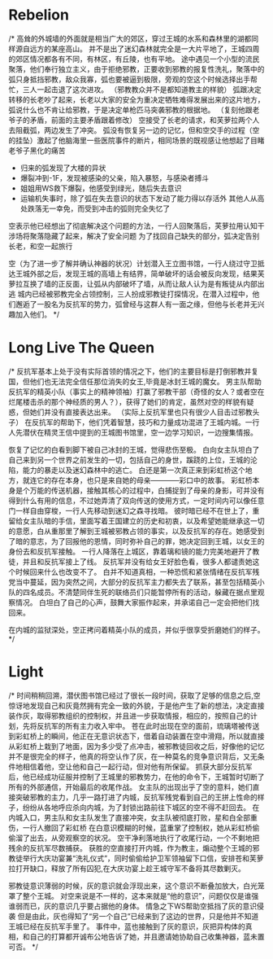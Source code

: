 
# Rebelion

/*
高耸的外城墙的外面就是相当广大的郊区，穿过王城的水系和森林里的湖都同样源自远方的某座高山。
并不是出了迷幻森林就完全是一大片平地了，王城四周的郊区情况都各有不同，有林区，有丘陵，也有平地。
途中遇见一个小型的流民聚落，他们奉行独立主义，由于拒绝邪教，正要收到邪教的报复性洗礼，聚落中的弧只身抵挡邪教，敌众我寡，弧也要被逼到极限，旁观的空这个时候选择出手帮忙，三人一起击退了这次进攻。
（邪教教众并不是都知道教主的样貌）
弧跟决定转移的长老吵了起来，长老以大家的安全为重决定牺牲难得发展出来的这片地方，弧说什么也不肯让给邪教，于是决定单枪匹马突袭邪教的根据地。
（复刻他跟老爷子的矛盾，前面的主要矛盾跟着修改）
空接受了长老的请求，和芙萝拉两个人去阻截弧，两边发生了冲突。
弧没有恢复另一边的记忆，但和空交手的过程（空的挂坠）激起了他脑海里一些医院事件的断片，相同场景的既视感让他想起了目睹老爷子黑化的痛苦

- 归来的弧发现了大楼的异状
- 爆裂冲到-1F，发现被感染的父亲，陷入暴怒，与感染者搏斗
- 姐姐用WS救下爆裂，他感受到绿光，随后失去意识
- 运输机失事时，除了弧在失去意识的状态下发动了能力得以存活外 其他人从高处跌落无一幸免，而受到冲击的弧则完全失忆了

空表示他已经想出了彻底解决这个问题的方法，一行人回聚落后，芙萝拉用认知干涉场将聚落隐藏了起来，解决了安全问题
为了找回自己缺失的部分，弧决定告别长老，和空一起旅行

空（为了进一步了解并确认神器的状况）计划潜入王立图书馆，一行人绕过守卫抵达王城外部之后，发现王城的高墙上有结界，简单破坏的话会被反向发现，结果芙萝拉互换了墙的正反面，让弧从内部破坏了墙，从而让敌人认为是有叛徒从内部出逃
城内已经被邪教完全占领控制，三人扮成邪教徒打探情况，在潜入过程中，他们邂逅了一股名为反抗军的势力，弧曾经与这群人有一面之缘，但他与长老并无兴趣加入他们。
*/

# Long Live The Queen

/*
反抗军基本上处于没有实际首领的情况之下，他们的主要目标是打倒邪教并复国，但他们也无法完全信任那位消失的女王,毕竟是冰封王城的魔女。
男主队帮助反抗军的精英小队（事实上的精神领袖）打赢了邪教干部（奇怪的女人？或者空在烂尾楼击杀的那个神经质的男人？），获得了她们的肯定，虽然对空的样貌有疑惑，但她们并没有直接表达出来。
（实际上反抗军里也只有很少人目击过邪教头子）
在反抗军的帮助下，他们凭着智慧，技巧和力量成功混进了王城内城。一行人先潜伏在精灵王信中提到的王城图书馆里，空一边学习知识，一边搜集情报。

恢复了记忆的白看到脚下被自己冰封的王城，觉得悲伤至极。
白向女主队坦白了自己来到另一个世界之前发生的一切，包括自己的身世，蹊跷的上位，王城的沦陷，能力的暴走以及迷幻森林中的逃亡。
白还是第一次真正来到彩虹桥这个地方，就连它的存在本身，也只是来自她的母亲————彩口中的故事。
彩虹桥本身是个万能的传送机器，接触其核心的过程中，白捕捉到了母亲的身影，可并没有得到什么有用的信息，不过她弄清了双向传送的使用方式，一定时间内可以像任意门一样自由穿梭，一行人先移动到迷幻之森寻找暗。
彼时暗已经不在世上了，重留给女主队暗的手信，里面写着王国建立的历史和初衷，以及希望她能继承这一切的意愿，白从重那里了解到王城被邪教占领的事实，以及反抗军的存在。她感受到了暗的意志，为了回报他的恩情，同时弥补自己的罪，她决定回到王城，以女王的身份去和反抗军接触。
一行人降落在上城区，靠着璃和镜的能力完美地避开了教徒，并且和反抗军接上了线。
反抗军并没有给女王好脸色看，很多人都谴责她这个时候回来什么也改变不了。
白并不知道真相，一种恐慌和紧张情绪在反抗军残党当中蔓延，因为突然之间，大部分的反抗军主力都失去了联系，甚至包括精英小队的四名成员。不清楚同伴生死的联络员们只能暂停所有的活动，躲藏在据点里观察情况。
白坦白了自己的心声，鼓舞大家振作起来，并承诺自己一定会把他们找回来。

在内城的监狱深处，空正拷问着精英小队的成员，并似乎很享受折磨她们的样子。
*/

# Light

/*
时间稍稍回溯，潜伏图书馆已经过了很长一段时间，获取了足够的信息之后,空惊讶地发现自己和灰竟然拥有完全一致的外貌，于是他产生了新的想法，决定直接装作灰，取得邪教组织的控制权，并且进一步获取情报，相应的，按照自己的计划，先将反抗军的所有主力收入牢中。
苍在此时出现在空的面前，琉璃塔被传送到彩虹桥上的瞬间，他正在无意识状态下，借着自动装置在空中滑翔，所以就直接从彩虹桥上栽到了地面，因为多少受了点冲击，被邪教徒回收之后，好像他的记忆并不是很完全的样子，他真的将空认作了灰，在一种莫名的竞争意识背后，又无条件地相信着他，空让他和自己一起行动，但对他有所保留。
抓获大部分反抗军后，他已经成功征服并控制了王城里的邪教势力，在他的命令下，王城暂时切断了所有的外部通信，开始最后的收尾作战。
女主队的出现出乎了空的意料，她们直接突破邪教的主力，几乎一路打进了内城，反抗军残党看到自己的王拼上性命的样子，纷纷从各地呼应杀向内城，为了封锁出路前往下城区的空不得不赶回去。
在内城入口，男主队和女主队发生了直接冲突，女主队被彻底打败，星和白全部重伤，一行人撤回了彩虹桥
在白意识模糊的时候，蓝重掌了控制权，她从彩虹桥偷偷溜了出去，从旁观察空的状况。
空干净利落地执行了收尾行动，一个不剩地把残余的反抗军尽数捕获。
获胜的空直接打开内城，作为教主，煽动整个王城的邪教徒举行大庆功宴兼“洗礼仪式”，同时偷偷给护卫军领袖留下口信，安排苍和芙萝拉打开缺口，释放了所有囚犯,在大庆功宴上趁王城守军不备将其尽数剿灭。

邪教徒意识薄弱的时候，灰的意识就会浮现出来，这个意识不断叠加放大，白光笼罩了整个王城。
对空来说是不一样的，这本来就是“他的意识”，问题仅仅是谁强谁弱而已，灰的意识几乎要占据他的身体。
情急之下WS帮助空抵挡了灰的意识侵袭
但是由此，灰也得知了“另一个自己”已经来到了这边的世界，只是他并不知道王城已经在反抗军手里了。
事件中，蓝也接触到了灰的意识，灰把异构体的真相，和自己的打算都开诚布公地告诉了她，并且邀请她协助自己收集神器，蓝未置可否。
*/
